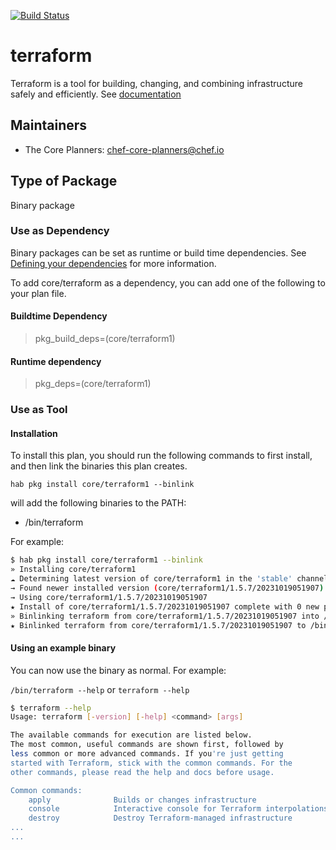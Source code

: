 [![Build Status](https://dev.azure.com/chefcorp-partnerengineering/Chef%20Base%20Plans/_apis/build/status/chef-base-plans.terraform?branchName=master)](https://dev.azure.com/chefcorp-partnerengineering/Chef%20Base%20Plans/_build/latest?definitionId=286&branchName=master)

# terraform

Terraform is a tool for building, changing, and combining infrastructure safely and efficiently.  See [documentation](https://www.terraform.io/docs/index.html)

## Maintainers

* The Core Planners: <chef-core-planners@chef.io>

## Type of Package

Binary package

### Use as Dependency

Binary packages can be set as runtime or build time dependencies. See [Defining your dependencies](https://www.habitat.sh/docs/developing-packages/developing-packages/#sts=Define%20Your%20Dependencies) for more information.

To add core/terraform as a dependency, you can add one of the following to your plan file.

#### Buildtime Dependency

> pkg_build_deps=(core/terraform1)

#### Runtime dependency

> pkg_deps=(core/terraform1)

### Use as Tool

#### Installation

To install this plan, you should run the following commands to first install, and then link the binaries this plan creates.

``hab pkg install core/terraform1 --binlink``

will add the following binaries to the PATH:

* /bin/terraform

For example:

```bash
$ hab pkg install core/terraform1 --binlink
» Installing core/terraform1
☁ Determining latest version of core/terraform1 in the 'stable' channel
→ Found newer installed version (core/terraform1/1.5.7/20231019051907) than remote version (core/terraform/1.5.7/20231019051907)
→ Using core/terraform1/1.5.7/20231019051907
★ Install of core/terraform1/1.5.7/20231019051907 complete with 0 new packages installed.
» Binlinking terraform from core/terraform1/1.5.7/20231019051907 into /bin
★ Binlinked terraform from core/terraform1/1.5.7/20231019051907 to /bin/terraform
```

#### Using an example binary

You can now use the binary as normal.  For example:

``/bin/terraform --help`` or ``terraform --help``

```bash
$ terraform --help
Usage: terraform [-version] [-help] <command> [args]

The available commands for execution are listed below.
The most common, useful commands are shown first, followed by
less common or more advanced commands. If you're just getting
started with Terraform, stick with the common commands. For the
other commands, please read the help and docs before usage.

Common commands:
    apply              Builds or changes infrastructure
    console            Interactive console for Terraform interpolations
    destroy            Destroy Terraform-managed infrastructure
...
...
```
